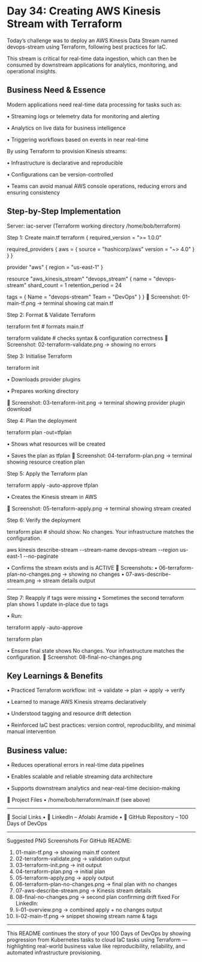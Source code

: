 # Day 34: Creating AWS Kinesis Stream with Terraform
Today’s challenge was to deploy an AWS Kinesis Data Stream named devops-stream using Terraform, following best practices for IaC.

This stream is critical for real-time data ingestion, which can then be consumed by downstream applications for analytics, monitoring, and operational insights.

## Business Need & Essence
Modern applications need real-time data processing for tasks such as:

•	Streaming logs or telemetry data for monitoring and alerting

•	Analytics on live data for business intelligence

•	Triggering workflows based on events in near real-time

By using Terraform to provision Kinesis streams:

•	Infrastructure is declarative and reproducible

•	Configurations can be version-controlled

•	Teams can avoid manual AWS console operations, reducing errors and ensuring consistency

## Step-by-Step Implementation

Server: iac-server (Terraform working directory /home/bob/terraform)

Step 1: Create main.tf
terraform {
  required_version = ">= 1.0.0"

  required_providers {
    aws = {
      source  = "hashicorp/aws"
      version = "~> 4.0"
    }
  }
}

provider "aws" {
  region = "us-east-1"
}

resource "aws_kinesis_stream" "devops_stream" {
  name             = "devops-stream"
  shard_count      = 1
  retention_period = 24

  tags = {
    Name = "devops-stream"
    Team = "DevOps"
  }
}
📸 Screenshot: 01-main-tf.png → terminal showing cat main.tf

Step 2: Format & Validate Terraform

terraform fmt        # formats main.tf

terraform validate   # checks syntax & configuration correctness
📸 Screenshot: 02-terraform-validate.png → showing no errors

Step 3: Initialise Terraform

terraform init

•	Downloads provider plugins

•	Prepares working directory

📸 Screenshot: 03-terraform-init.png → terminal showing provider plugin download

Step 4: Plan the deployment

terraform plan -out=tfplan

•	Shows what resources will be created

•	Saves the plan as tfplan
📸 Screenshot: 04-terraform-plan.png → terminal showing resource creation plan

Step 5: Apply the Terraform plan

terraform apply -auto-approve tfplan

•	Creates the Kinesis stream in AWS

📸 Screenshot: 05-terraform-apply.png → terminal showing stream created

Step 6: Verify the deployment

terraform plan    # should show: No changes. Your infrastructure matches the configuration.

aws kinesis describe-stream --stream-name devops-stream --region us-east-1 --no-paginate

•	Confirms the stream exists and is ACTIVE
📸 Screenshots:
•	06-terraform-plan-no-changes.png → showing no changes
•	07-aws-describe-stream.png → stream details output
________________________________________
Step 7: Reapply if tags were missing
•	Sometimes the second terraform plan shows 1 update in-place due to tags

•	Run:

terraform apply -auto-approve

terraform plan

•	Ensure final state shows No changes. Your infrastructure matches the configuration.
📸 Screenshot: 08-final-no-changes.png

## Key Learnings & Benefits
•	Practiced Terraform workflow: init → validate → plan → apply → verify

•	Learned to manage AWS Kinesis streams declaratively

•	Understood tagging and resource drift detection

•	Reinforced IaC best practices: version control, reproducibility, and minimal manual intervention

## Business value:

•	Reduces operational errors in real-time data pipelines

•	Enables scalable and reliable streaming data architecture

•	Supports downstream analytics and near-real-time decision-making

📂 Project Files
•	/home/bob/terraform/main.tf (see above)
________________________________________
🔗 Social Links
•	💼 LinkedIn – Afolabi Aramide
•	📂 GitHub Repository – 100 Days of DevOps
________________________________________
Suggested PNG Screenshots
For GitHub README:
1.	01-main-tf.png → showing main.tf content
2.	02-terraform-validate.png → validation output
3.	03-terraform-init.png → init output
4.	04-terraform-plan.png → initial plan
5.	05-terraform-apply.png → apply output
6.	06-terraform-plan-no-changes.png → final plan with no changes
7.	07-aws-describe-stream.png → Kinesis stream details
8.	08-final-no-changes.png → second plan confirming drift fixed
For LinkedIn:
1.	li-01-overview.png → combined apply + no changes output
2.	li-02-main-tf.png → snippet showing stream name & tags
________________________________________
This README continues the story of your 100 Days of DevOps by showing progression from Kubernetes tasks to cloud IaC tasks using Terraform — highlighting real-world business value like reproducibility, reliability, and automated infrastructure provisioning.
